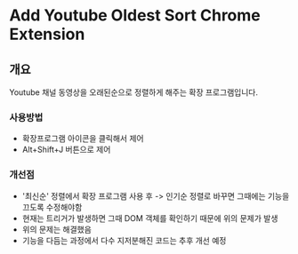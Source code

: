 # Add Youtube Oldest Sort Chrome Extension

## 개요
Youtube 채널 동영상을 오래된순으로 정렬하게 해주는 확장 프로그램입니다.

### 사용방법  
- 확장프로그램 아이콘을 클릭해서 제어
- Alt+Shift+J 버튼으로 제어

### 개선점  
- '최신순' 정렬에서 확장 프로그램 사용 후 -> 인기순 정렬로 바꾸면 그때에는 기능을 끄도록 수정해야함
- 현재는 트리거가 발생하면 그때 DOM 객체를 확인하기 때문에 위의 문제가 발생
- 위의 문제는 해결했음
- 기능을 다듬는 과정에서 다수 지저분해진 코드는 추후 개선 예정


